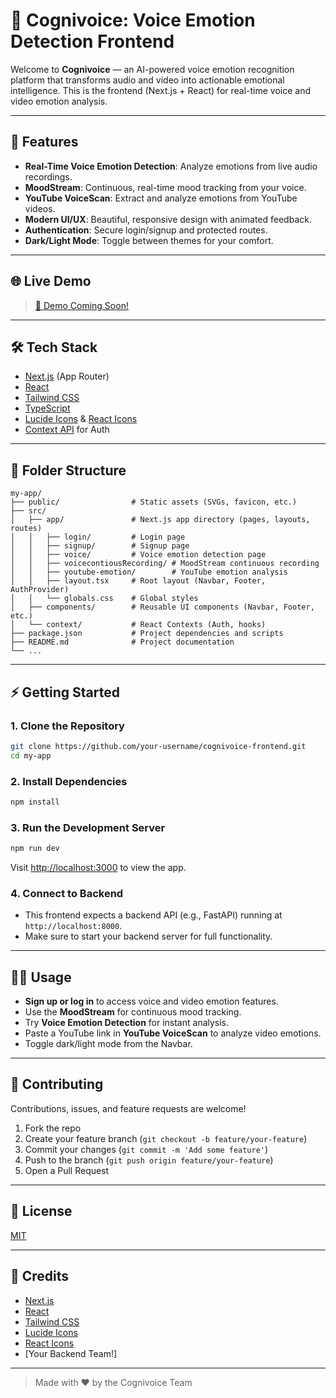 # 🎤 Cognivoice: Voice Emotion Detection Frontend

Welcome to **Cognivoice** — an AI-powered voice emotion recognition platform that transforms audio and video into actionable emotional intelligence. This is the frontend (Next.js + React) for real-time voice and video emotion analysis.

---

## 🚀 Features

- **Real-Time Voice Emotion Detection**: Analyze emotions from live audio recordings.
- **MoodStream**: Continuous, real-time mood tracking from your voice.
- **YouTube VoiceScan**: Extract and analyze emotions from YouTube videos.
- **Modern UI/UX**: Beautiful, responsive design with animated feedback.
- **Authentication**: Secure login/signup and protected routes.
- **Dark/Light Mode**: Toggle between themes for your comfort.

---

## 🌐 Live Demo

> [🔗 Demo Coming Soon!](#)

---

## 🛠️ Tech Stack

- [Next.js](https://nextjs.org/) (App Router)
- [React](https://react.dev/)
- [Tailwind CSS](https://tailwindcss.com/)
- [TypeScript](https://www.typescriptlang.org/)
- [Lucide Icons](https://lucide.dev/) & [React Icons](https://react-icons.github.io/react-icons/)
- [Context API](https://react.dev/reference/react/createContext) for Auth

---

## 📁 Folder Structure

```
my-app/
├── public/                # Static assets (SVGs, favicon, etc.)
├── src/
│   ├── app/               # Next.js app directory (pages, layouts, routes)
│   │   ├── login/         # Login page
│   │   ├── signup/        # Signup page
│   │   ├── voice/         # Voice emotion detection page
│   │   ├── voicecontiousRecording/ # MoodStream continuous recording
│   │   ├── youtube-emotion/        # YouTube emotion analysis
│   │   ├── layout.tsx     # Root layout (Navbar, Footer, AuthProvider)
│   │   └── globals.css    # Global styles
│   ├── components/        # Reusable UI components (Navbar, Footer, etc.)
│   └── context/           # React Contexts (Auth, hooks)
├── package.json           # Project dependencies and scripts
├── README.md              # Project documentation
└── ...
```

---

## ⚡ Getting Started

### 1. **Clone the Repository**
```bash
git clone https://github.com/your-username/cognivoice-frontend.git
cd my-app
```

### 2. **Install Dependencies**
```bash
npm install
```

### 3. **Run the Development Server**
```bash
npm run dev
```
Visit [http://localhost:3000](http://localhost:3000) to view the app.

### 4. **Connect to Backend**
- This frontend expects a backend API (e.g., FastAPI) running at `http://localhost:8000`.
- Make sure to start your backend server for full functionality.

---

## 🧑‍💻 Usage

- **Sign up or log in** to access voice and video emotion features.
- Use the **MoodStream** for continuous mood tracking.
- Try **Voice Emotion Detection** for instant analysis.
- Paste a YouTube link in **YouTube VoiceScan** to analyze video emotions.
- Toggle dark/light mode from the Navbar.

---

## 🤝 Contributing

Contributions, issues, and feature requests are welcome!

1. Fork the repo
2. Create your feature branch (`git checkout -b feature/your-feature`)
3. Commit your changes (`git commit -m 'Add some feature'`)
4. Push to the branch (`git push origin feature/your-feature`)
5. Open a Pull Request

---

## 📜 License

[MIT](LICENSE)

---

## 🙏 Credits

- [Next.js](https://nextjs.org/)
- [React](https://react.dev/)
- [Tailwind CSS](https://tailwindcss.com/)
- [Lucide Icons](https://lucide.dev/)
- [React Icons](https://react-icons.github.io/react-icons/)
- [Your Backend Team!]

---

> Made with ❤️ by the Cognivoice Team
